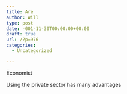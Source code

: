 ```yaml
---
title: Are
author: Will
type: post
date: -001-11-30T00:00:00+00:00
draft: true
url: /?p=976
categories:
  - Uncategorized

---
```

Economist

Using the private sector has many advantages